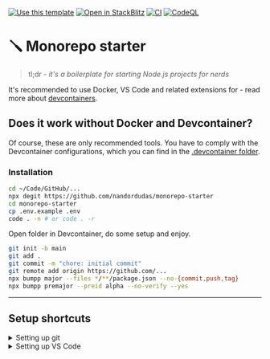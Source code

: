 [![Use this template](https://img.shields.io/badge/Generate-Use_this_template-2ea44f)](https://github.com/nandordudas/monorepo-starter/generate "Use this template")
[![Open in StackBlitz](https://developer.stackblitz.com/img/open_in_stackblitz_small.svg)](https://stackblitz.com/github/nandordudas/monorepo-starter "Open in StackBlitz")
[![CI](https://github.com/nandordudas/monorepo-starter/actions/workflows/ci.yml/badge.svg)](https://github.com/nandordudas/monorepo-starter/actions/workflows/ci.yml)
[![CodeQL](https://github.com/nandordudas/monorepo-starter/actions/workflows/github-code-scanning/codeql/badge.svg)](https://github.com/nandordudas/monorepo-starter/actions/workflows/github-code-scanning/codeql)

<!-- https://codesandbox.io/p/sandbox/github/nandordudas/monorepo-starter -->
<!-- https://githubbox.com/nandordudas/monorepo-starter -->

# 🪛 Monorepo starter

> tl;dr - _it's a boilerplate for starting Node.js projects for nerds_

It's recommended to use Docker, VS Code and related extensions for - read more about [devcontainers].

## Does it work without Docker and Devcontainer?

Of course, these are only recommended tools. You have to comply with the Devcontainer configurations, which you can find in the [.devcontainer folder].

### Installation

```bash
cd ~/Code/GitHub/...
npx degit https://github.com/nandordudas/monorepo-starter
cd monorepo-starter
cp .env.example .env
code . -n # or code . -r
```

Open folder in Devcontainer, do some setup and enjoy.

```bash
git init -b main
git add .
git commit -m "chore: initial commit"
git remote add origin https://github.com/...
npx bumpp major --files */**/package.json --no-{commit,push,tag}
npx bumpp premajor --preid alpha --no-verify --yes
```

---

## Setup shortcuts

<details>
  <summary>Setting up git</summary>

  Simple config

  ```bash
  email=john.doe@email.com
  name="John Doe"

  git config --global user.email $email
  git config --global user.name $name
  git config --global core.editor "code --wait"
  ```

  Adnvanced config - using GPG key

  ```bash
  sudo apt update -y && sudo apt upgrade -y
  # Recommeneded on WSL
  # sudo apt install -y gpg socat && sudo apt autoremove -y

  # Windows only
  # echo "pinentry-program $(command -v pinentry.exe)" >~/.gnupg/gpg-agent.conf

  # start new session - not necessary
  bash

  chmod 700 ~/.gnupg
  chmod 600 ~/.gnupg/*
  gpg-connect-agent reloadagent /bye
  gpg --default-new-key-algo rsa4096 --gen-key

  signing_key=$(
    gpg --list-secret-keys --keyid-format long |
    grep ^sec |
    tail -1 |
    cut -f 2 -d "/" |
    cut -f 1 -d " "
  )

  git config --global commit.gpgsign true
  git config --global tag.forcesignannotated true
  git config --global user.signingkey "${signing_key}"

  gpg --armor --export "${signing_key}"
  #  Windows only
  # gpg --armor --export "${signing_key}" | clip.exe
  # explorer.exe https://github.com/settings/gpg/new

  # close the open session
  exit
  ```

  VS Code settings - _if you prefer to commit from VS Code_

  ```json
  {
    "git.enableCommitSigning": true
  }
  ```
</details>

<details>
  <summary>Setting up VS Code</summary>

  [More about setup]

  ```bash
  code --install-extension ms-vscode-remote.remote-containers
  # Windows only
  # code --install-extension ms-vscode-remote.remote-wsl
  # code --remote wsl+Ubuntu
  ```
</details>

[.devcontainer folder]: ../.devcontainer
[devcontainers]: ../.devcontainer/README.md#vs-code-devcontainer
[here]: https://github.com/nandordudas/monorepo-starter/generate
[More about setup]: https://gist.github.com/nandordudas/a80971a3cf4a4563a26bc9aa3cfc8c00
